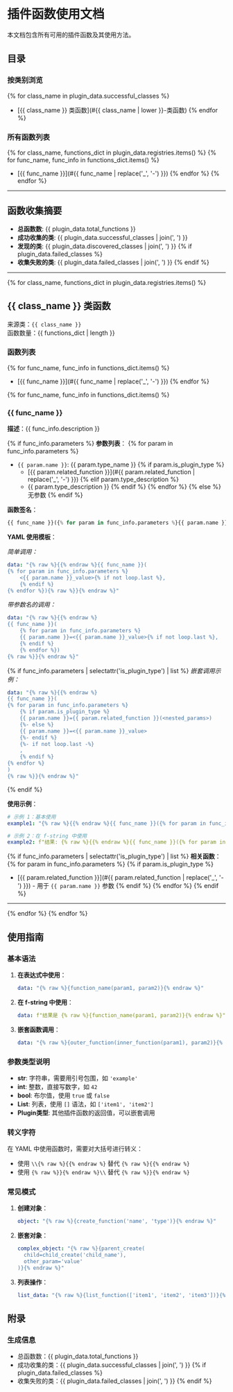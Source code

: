 # 插件函数使用文档

本文档包含所有可用的插件函数及其使用方法。

## 目录

### 按类别浏览
{% for class_name in plugin_data.successful_classes %}
- [{{ class_name }} 类函数](#{{ class_name | lower }}-类函数)
{% endfor %}

### 所有函数列表
{% for class_name, functions_dict in plugin_data.registries.items() %}
{% for func_name, func_info in functions_dict.items() %}
- [{{ func_name }}](#{{ func_name | replace('_', '-') }})
{% endfor %}
{% endfor %}

---

## 函数收集摘要

- **总函数数**: {{ plugin_data.total_functions }}
- **成功收集的类**: {{ plugin_data.successful_classes | join(', ') }}
- **发现的类**: {{ plugin_data.discovered_classes | join(', ') }}
{% if plugin_data.failed_classes %}
- **收集失败的类**: {{ plugin_data.failed_classes | join(', ') }}
{% endif %}

---

{% for class_name, functions_dict in plugin_data.registries.items() %}
## {{ class_name }} 类函数

来源类：`{{ class_name }}`  
函数数量：{{ functions_dict | length }}

### 函数列表
{% for func_name, func_info in functions_dict.items() %}
- [{{ func_name }}](#{{ func_name | replace('_', '-') }})
{% endfor %}

{% for func_name, func_info in functions_dict.items() %}
<a id="{{ func_name | replace('_', '-') }}"></a>
### {{ func_name }}

**描述**：{{ func_info.description }}

{% if func_info.parameters %}
**参数列表**：
{% for param in func_info.parameters %}
- `{{ param.name }}`: {{ param.type_name }}
  {% if param.is_plugin_type %}
  - [{{ param.related_function }}](#{{ param.related_function | replace('_', '-') }})
  {% elif param.type_description %}
  - {{ param.type_description }}
  {% endif %}
{% endfor %}
{% else %}
无参数
{% endif %}



**函数签名**：
```python
{{ func_name }}({% for param in func_info.parameters %}{{ param.name }}{% if param.is_plugin_type %}: {{ param.related_function }}{% else %}: {{ param.type_name }}{% endif %}{% if not loop.last %}, {% endif %}{% endfor %})
```

**YAML 使用模板**：

*简单调用：*
```yaml
data: "{% raw %}{{% endraw %}{{ func_name }}(
{% for param in func_info.parameters %}
    <{{ param.name }}_value>{% if not loop.last %},
    {% endif %}
{% endfor %}){% raw %}}{% endraw %}"
```

*带参数名的调用：*
```yaml
data: "{% raw %}{{% endraw %}
{{ func_name }}(
    {% for param in func_info.parameters %}
    {{ param.name }}=<{{ param.name }}_value>{% if not loop.last %},
    {% endif %}
    {% endfor %})
{% raw %}}{% endraw %}"
```

{% if func_info.parameters | selectattr('is_plugin_type') | list %}
*嵌套调用示例：*
```yaml
data: "{% raw %}{{% endraw %}
{{ func_name }}(
{% for param in func_info.parameters %}
    {% if param.is_plugin_type %}
    {{ param.name }}={{ param.related_function }}(<nested_params>)
    {%- else %}
    {{ param.name }}=<{{ param.name }}_value>
    {%- endif %}
    {%- if not loop.last -%}
    , 
    {% endif %}
{% endfor %}
)
{% raw %}}{% endraw %}"
```
{% endif %}

**使用示例**：
```yaml
# 示例 1：基本使用
example1: "{% raw %}{{% endraw %}{{ func_name }}({% for param in func_info.parameters %}{% if param.type_name == 'str' %}'example_{{ param.name }}'{% elif param.type_name == 'int' %}0{% elif param.type_name == 'bool' %}false{% elif param.type_name == 'List' %}[]{% elif param.is_plugin_type %}{{ param.related_function }}(){% else %}'{{ param.name }}_value'{% endif %}{% if not loop.last %}, {% endif %}{% endfor %}){% raw %}}{% endraw %}"

# 示例 2：在 f-string 中使用
example2: f"结果: {% raw %}{{% endraw %}{{ func_name }}({% for param in func_info.parameters %}{% if param.type_name == 'str' %}'demo'{% elif param.type_name == 'int' %}1{% elif param.type_name == 'bool' %}true{% elif param.type_name == 'List' %}['item1', 'item2']{% elif param.is_plugin_type %}{{ param.related_function }}(){% else %}'demo'{% endif %}{% if not loop.last %}, {% endif %}{% endfor %}){% raw %}}{% endraw %}"
```

{% if func_info.parameters | selectattr('is_plugin_type') | list %}
**相关函数**：
{% for param in func_info.parameters %}
{% if param.is_plugin_type %}
- [{{ param.related_function }}](#{{ param.related_function | replace('_', '-') }}) - 用于 `{{ param.name }}` 参数
{% endif %}
{% endfor %}
{% endif %}

---
{% endfor %}
{% endfor %}

## 使用指南

### 基本语法

1. **在表达式中使用**：
   ```yaml
   data: "{% raw %}{function_name(param1, param2)}{% endraw %}"
   ```

2. **在 f-string 中使用**：
   ```yaml
   data: f"结果是 {% raw %}{function_name(param1, param2)}{% endraw %}"
   ```

3. **嵌套函数调用**：
   ```yaml
   data: "{% raw %}{outer_function(inner_function(param1), param2)}{% endraw %}"
   ```

### 参数类型说明

- **str**: 字符串，需要用引号包围，如 `'example'`
- **int**: 整数，直接写数字，如 `42`
- **bool**: 布尔值，使用 `true` 或 `false`
- **List**: 列表，使用 `[]` 语法，如 `['item1', 'item2']`
- **Plugin类型**: 其他插件函数的返回值，可以嵌套调用

### 转义字符

在 YAML 中使用函数时，需要对大括号进行转义：
- 使用 `\\{% raw %}{{% endraw %}` 替代 `{% raw %}{{% endraw %}`
- 使用 `{% raw %}}{% endraw %}\\` 替代 `{% raw %}}{% endraw %}`

### 常见模式

1. **创建对象**：
   ```yaml
   object: "{% raw %}{create_function('name', 'type')}{% endraw %}"
   ```

2. **嵌套对象**：
   ```yaml
   complex_object: "{% raw %}{parent_create(
     child=child_create('child_name'),
     other_param='value'
   )}{% endraw %}"
   ```

3. **列表操作**：
   ```yaml
   list_data: "{% raw %}{list_function(['item1', 'item2', 'item3'])}{% endraw %}"
   ```

## 附录

### 生成信息

- 总函数数：{{ plugin_data.total_functions }}
- 成功收集的类：{{ plugin_data.successful_classes | join(', ') }}
{% if plugin_data.failed_classes %}
- 收集失败的类：{{ plugin_data.failed_classes | join(', ') }}
{% endif %}
